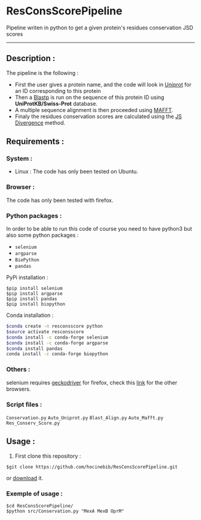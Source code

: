 # ResConsScorePipeline
Pipeline writen in python to get a given protein's residues conservation JSD scores

---

## Description :
The pipeline is the following :
* First the user gives a protein name, and the code will look in [Uniprot](https://www.uniprot.org/) for an ID corresponding to this protein
* Then a [Blastp](https://blast.ncbi.nlm.nih.gov/Blast.cgi?PAGE=Proteins) is run on the sequence of this protein ID using **UniProtKB/Swiss-Prot** database.
* A multiple sequence alignment is then proceeded using [MAFFT](https://mafft.cbrc.jp/alignment/server/).
* Finaly the residues conservation scores are calculated using the [JS Divergence](https://compbio.cs.princeton.edu/conservation/score.html) method.

## Requirements :

### System :
* Linux : 
The code has only been tested on Ubuntu.

### Browser :
The code has only been tested with firefox.

### Python packages :
In order to be able to run this code of course you need to have python3 but also some python packages :
* `selenium`
* `argparse`
* `BioPython`
* `pandas`

PyPi installation :
```shell
$pip install selenium
$pip install argparse
$pip install pandas
$pip install biopython
```

Conda installation :
```bash
$conda create -n resconsscore python
$source activate resconsscore
$conda install -c conda-forge selenium
$conda install -c conda-forge argparse
$conda install pandas
conda install -c conda-forge biopython
```
### Others :
selenium requires [geckodriver](https://github.com/mozilla/geckodriver/releases) for firefox, check this [link](https://selenium-python.readthedocs.io/installation.html#drivers) for the other browsers.

### Script files :

`Conservation.py`
`Auto_Uniprot.py`
`Blast_Align.py`
`Auto_Mafft.py`
`Res_Conserv_Score.py`

## Usage :
1. First clone this repository :
```shell
$git clone https://github.com/hocinebib/ResConsScorePipeline.git
```
or [download](https://github.com/hocinebib/ResConsScorePipeline/archive/refs/heads/main.zip) it.

### Exemple of usage :

```shell
$cd ResConsScorePipeline/
$python src/Conservation.py "MexA MexB OprM"
```




